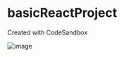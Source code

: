 # basicReactProject
Created with CodeSandbox

![image](https://github.com/ThisumiSamarasekara/basicReactProject/assets/77894368/aeec0765-d204-48a6-aa20-1d385ff2685f)
